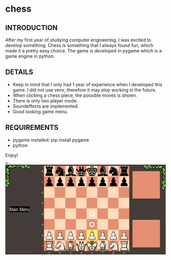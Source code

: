 # chess

INTRODUCTION
------------
After my first year of studying computer engineering, I was excited to develop something. Chess is something that I always found fun, which made it a pretty easy choice. 
The game is developed in pygame which is a game engine in python.

DETAILS 
------------
- Keep in mind that I only had 1 year of experience when I developed this game. I did not use venv, therefore it may stop working in the future.
- When clicking a chess piece, the possible moves is shown.
- There is only two player mode.
- Soundeffects are implemented.
- Good looking game menu.

REQUIREMENTS
------------
- pygame installed: pip install pygame
- python

Enjoy!

![Alt text](https://github.com/GabrielTorland/chess/blob/main/game_image.png "Game image")
